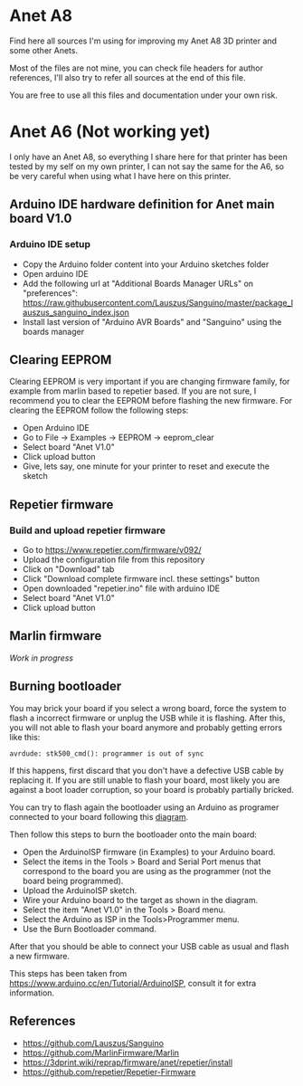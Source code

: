 # Anet A8

Find here all sources I'm using for improving my Anet A8 3D printer and some other Anets.

Most of the files are not mine, you can check file headers for author references, I'll also try to refer all sources at the end of this file.

You are free to use all this files and documentation under your own risk.

# Anet A6 (Not working yet)

I only have an Anet A8, so everything I share here for that printer has been tested by my self on my own printer, I can not say the same for the A6, so be very careful when using what I have here on this printer.

## Arduino IDE hardware definition for Anet main board V1.0

### Arduino IDE setup
- Copy the Arduino folder content into your Arduino sketches folder
- Open arduino IDE
- Add the following url at "Additional Boards Manager URLs" on "preferences": https://raw.githubusercontent.com/Lauszus/Sanguino/master/package_lauszus_sanguino_index.json
- Install last version of "Arduino AVR Boards" and "Sanguino" using the boards manager

## Clearing EEPROM
Clearing EEPROM is very important if you are changing firmware family, for example from marlin based to repetier based.
If you are not sure, I recommend you to clear the EEPROM before flashing the new firmware.
For clearing the EEPROM follow the following steps:
- Open Arduino IDE
- Go to File -> Examples -> EEPROM -> eeprom_clear
- Select board "Anet V1.0"
- Click upload button
- Give, lets say, one minute for your printer to reset and execute the sketch

## Repetier firmware

### Build and upload repetier firmware
- Go to https://www.repetier.com/firmware/v092/
- Upload the configuration file from this repository
- Click on "Download" tab
- Click "Download complete firmware incl. these settings" button
- Open downloaded "repetier.ino" file with arduino IDE
- Select board "Anet V1.0"
- Click upload button

## Marlin firmware
*Work in progress*

## Burning bootloader

You may brick your board if you select a wrong board, force the system to flash a incorrect firmware or unplug the USB while it is flashing. After this, you will not able to flash your board anymore and probably getting errors like this:

    avrdude: stk500_cmd(): programmer is out of sync

If this happens, first discard that you don't have a defective USB cable by replacing it. If you are still unable to flash your board, most likely you are against a boot loader corruption, so your board is probably partially bricked.

You can try to flash again the bootloader using an Arduino as programer connected to your board following this [diagram](https://github.com/erm2587/Anet/blob/master/Pictures/ArduinoISP.gif).

Then follow this steps to burn the bootloader onto the main board:

- Open the ArduinoISP firmware (in Examples) to your Arduino board.
- Select the items in the Tools > Board and Serial Port menus that correspond to the board you are using as the programmer (not the board being programmed).
- Upload the ArduinoISP sketch.
- Wire your Arduino board to the target as shown in the diagram.
- Select the item "Anet V1.0" in the Tools > Board menu.
- Select the Arduino as ISP in the Tools>Programmer menu.
- Use the Burn Bootloader command.

After that you should be able to connect your USB cable as usual and flash a new firmware.

This steps has been taken from https://www.arduino.cc/en/Tutorial/ArduinoISP, consult it for extra information.

## References
- https://github.com/Lauszus/Sanguino
- https://github.com/MarlinFirmware/Marlin
- https://3dprint.wiki/reprap/firmware/anet/repetier/install
- https://github.com/repetier/Repetier-Firmware

